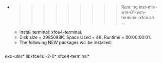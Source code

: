 * >>>>>>>>> Running inst-min-win-01-wm-terminal-xfce.sh ...
  * Install terminal: xfce4-terminal.
  * Disk size = 2985088K. Space Used = 4K. Runtime = 00:00:00:01.
  * The following NEW packages will be installed:
  ```bash
exo-utils* libxfce4ui-2-0* xfce4-terminal*
  ```
